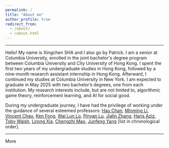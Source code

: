 ```yaml
---
permalink: /
title: "About me"
author_profile: true
redirect_from: 
  - /about/
  - /about.html
---
```


------
Hello! My name is Xingchen SHA and I also go by Patrick. I am a senior at Columbia University, enrolled in the joint bachelor's degree program between Columbia University and City University of Hong Kong. I spent the first two years of my undergraduate studies in Hong Kong, followed by a nine-month research assistant internship in Hong Kong. Afterward, I continued my studies at Columbia University in New York. I am expected to graduate in May 2025 with two bachelor’s degrees, one from each institution. My research interests include, but are not limited to, algorithmic game theory, reinforcement learning, and AI for social good.

During my undergraduate journey, I have had the privilege of working under the guidance of several esteemed professors: [Hau Chan](https://cse.unl.edu/~hchan/), [Minming Li](https://www.cs.cityu.edu.hk/~minmli/), [Vincent Chau](https://cse.seu.edu.cn/2021/0318/c23024a364637/page.htm), [Ken Fong](https://scholars.ln.edu.hk/en/persons/chi-kit-ken-fong), [Wai Lun Lo](https://cs.chuhai.edu.hk/dr-lo/?lang=en), [Pinyan Lu](http://pinyanlu.com/), [Jialin Zhang](http://english.ict.cas.cn/people/scien/bln/202303/t20230315_328233.html), [Haris Aziz](https://sites.google.com/site/harisaziz/), [Toby Walsh](https://cgi.cse.unsw.edu.au/~tw/), [Lirong Xia](https://people.cs.rutgers.edu/~lirong.xia/), [Chengzhi Mao](https://www.cs.columbia.edu/~mcz/), [Junfeng Yang](https://www.cs.columbia.edu/~junfeng/) [list in chronological order].

------
More
